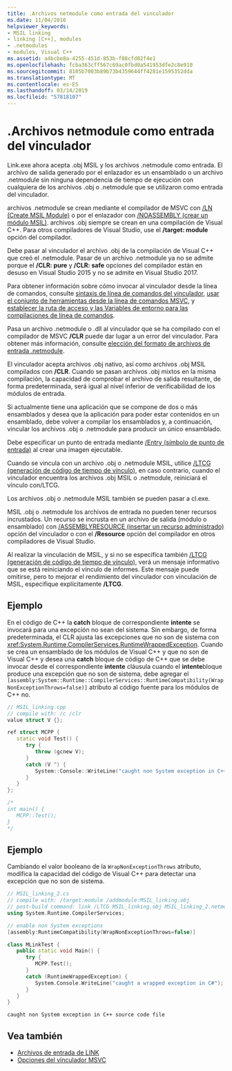 ```yaml
---
title: .Archivos netmodule como entrada del vinculador
ms.date: 11/04/2016
helpviewer_keywords:
- MSIL linking
- linking [C++], modules
- .netmodules
- modules, Visual C++
ms.assetid: a4bcbe8a-4255-451d-853b-f88cfd82f4e1
ms.openlocfilehash: fcba363cff567c69ac0fbd0a541953dfe2c8e910
ms.sourcegitcommit: 8105b7003b89b73b4359644ff4281e1595352dda
ms.translationtype: MT
ms.contentlocale: es-ES
ms.lasthandoff: 03/14/2019
ms.locfileid: "57818107"
---
```

# <a name="netmodule-files-as-linker-input"></a>.Archivos netmodule como entrada del vinculador

Link.exe ahora acepta .obj MSIL y los archivos .netmodule como entrada. El archivo de salida generado por el enlazador es un ensamblado o un archivo .netmodule sin ninguna dependencia de tiempo de ejecución con cualquiera de los archivos .obj o .netmodule que se utilizaron como entrada del vinculador.

archivos .netmodule se crean mediante el compilador de MSVC con [/LN (Create MSIL Module)](ln-create-msil-module.md) o por el enlazador con [/NOASSEMBLY (crear un módulo MSIL)](noassembly-create-a-msil-module.md). archivos .obj siempre se crean en una compilación de Visual C++. Para otros compiladores de Visual Studio, use el **/target: module** opción del compilador.

Debe pasar al vinculador el archivo .obj de la compilación de Visual C++ que creó el .netmodule. Pasar de un archivo .netmodule ya no se admite porque el **/CLR: pure** y **/CLR: safe** opciones del compilador están en desuso en Visual Studio 2015 y no se admite en Visual Studio 2017.

Para obtener información sobre cómo invocar al vinculador desde la línea de comandos, consulte [sintaxis de línea de comandos del vinculador](linking.md), [usar el conjunto de herramientas desde la línea de comandos MSVC](../building-on-the-command-line.md), y [establecer la ruta de acceso y las Variables de entorno para las compilaciones de línea de comandos](../setting-the-path-and-environment-variables-for-command-line-builds.md).

Pasa un archivo .netmodule o .dll al vinculador que se ha compilado con el compilador de MSVC **/CLR** puede dar lugar a un error del vinculador. Para obtener más información, consulte [elección del formato de archivos de entrada .netmodule](choosing-the-format-of-netmodule-input-files.md).

El vinculador acepta archivos .obj nativo, así como archivos .obj MSIL compilados con **/CLR**. Cuando se pasan archivos .obj mixtos en la misma compilación, la capacidad de comprobar el archivo de salida resultante, de forma predeterminada, será igual al nivel inferior de verificabilidad de los módulos de entrada.

Si actualmente tiene una aplicación que se compone de dos o más ensamblados y desea que la aplicación para poder estar contenidos en un ensamblado, debe volver a compilar los ensamblados y, a continuación, vincular los archivos .obj o .netmodule para producir un único ensamblado.

Debe especificar un punto de entrada mediante [/Entry (símbolo de punto de entrada)](entry-entry-point-symbol.md) al crear una imagen ejecutable.

Cuando se vincula con un archivo .obj o .netmodule MSIL, utilice [/LTCG (generación de código de tiempo de vínculo)](ltcg-link-time-code-generation.md), en caso contrario, cuando el vinculador encuentra los archivos .obj MSIL o .netmodule, reiniciará el vínculo con/LTCG.

Los archivos .obj o .netmodule MSIL también se pueden pasar a cl.exe.

MSIL .obj o .netmodule los archivos de entrada no pueden tener recursos incrustados. Un recurso se incrusta en un archivo de salida (módulo o ensamblado) con [/ASSEMBLYRESOURCE (insertar un recurso administrado)](assemblyresource-embed-a-managed-resource.md) opción del vinculador o con el **/Resource** opción del compilador en otros compiladores de Visual Studio.

Al realizar la vinculación de MSIL, y si no se especifica también [/LTCG (generación de código de tiempo de vínculo)](ltcg-link-time-code-generation.md), verá un mensaje informativo que se está reiniciando el vínculo de informes. Este mensaje puede omitirse, pero to mejorar el rendimiento del vinculador con vinculación de MSIL, especifique explícitamente **/LTCG**.

## <a name="example"></a>Ejemplo

En el código de C++ la **catch** bloque de correspondiente **intente** se invocará para una excepción no sean del sistema. Sin embargo, de forma predeterminada, el CLR ajusta las excepciones que no son de sistema con <xref:System.Runtime.CompilerServices.RuntimeWrappedException>. Cuando se crea un ensamblado de los módulos de Visual C++ y que no son de Visual C++ y desea una **catch** bloque de código de C++ que se debe invocar desde el correspondiente **intente** cláusula cuando el **intente**bloque produce una excepción que no son de sistema, debe agregar el `[assembly:System::Runtime::CompilerServices::RuntimeCompatibility(WrapNonExceptionThrows=false)]` atributo al código fuente para los módulos de C++ no.

```cpp
// MSIL_linking.cpp
// compile with: /c /clr
value struct V {};

ref struct MCPP {
   static void Test() {
      try {
         throw (gcnew V);
      }
      catch (V ^) {
         System::Console::WriteLine("caught non System exception in C++ source code file");
      }
   }
};

/*
int main() {
   MCPP::Test();
}
*/
```

## <a name="example"></a>Ejemplo

Cambiando el valor booleano de la `WrapNonExceptionThrows` atributo, modifica la capacidad del código de Visual C++ para detectar una excepción que no son de sistema.

```cpp
// MSIL_linking_2.cs
// compile with: /target:module /addmodule:MSIL_linking.obj
// post-build command: link /LTCG MSIL_linking.obj MSIL_linking_2.netmodule /entry:MLinkTest.Main /out:MSIL_linking_2.exe /subsystem:console
using System.Runtime.CompilerServices;

// enable non System exceptions
[assembly:RuntimeCompatibility(WrapNonExceptionThrows=false)]

class MLinkTest {
   public static void Main() {
      try {
         MCPP.Test();
      }
      catch (RuntimeWrappedException) {
         System.Console.WriteLine("caught a wrapped exception in C#");
      }
   }
}
```

```Output
caught non System exception in C++ source code file
```

## <a name="see-also"></a>Vea también

- [Archivos de entrada de LINK](link-input-files.md)
- [Opciones del vinculador MSVC](linker-options.md)
